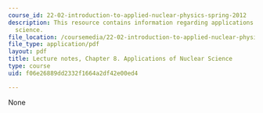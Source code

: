 ```yaml
---
course_id: 22-02-introduction-to-applied-nuclear-physics-spring-2012
description: This resource contains information regarding applications of nuclear
  science.
file_location: /coursemedia/22-02-introduction-to-applied-nuclear-physics-spring-2012/f06e26889dd2332f1664a2df42e00ed4_MIT22_02S12_lec_ch8.pdf
file_type: application/pdf
layout: pdf
title: Lecture notes, Chapter 8. Applications of Nuclear Science
type: course
uid: f06e26889dd2332f1664a2df42e00ed4

---
```

None
